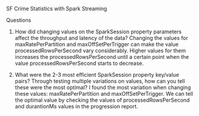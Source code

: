 SF Crime Statistics with Spark Streaming

Questions

1. How did changing values on the SparkSession property parameters affect the throughput and latency of the data?
Changing the values for maxRatePerPartition and maxOffSetPerTrigger can make the value processedRowsPerSecond vary considerably. Higher values for them increases the processedRowsPerSecond until a certain point when the value processedRowsPerSecond starts to decrease.
  

2. What were the 2-3 most efficient SparkSession property key/value pairs? Through testing multiple variations on values, how can you tell these were the most optimal?
I found the most variation when changing these values: maxRatePerPartition and maxOffSetPerTrigger. We can tell the optimal value by checking the values of processedRowsPerSecond and durantionMs values in the progression report.
